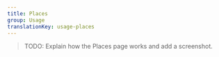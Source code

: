 ```yaml
---
title: Places
group: Usage
translationKey: usage-places
---
```


> TODO: Explain how the Places page works and add a screenshot.
